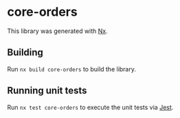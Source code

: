 # core-orders

This library was generated with [Nx](https://nx.dev).

## Building

Run `nx build core-orders` to build the library.

## Running unit tests

Run `nx test core-orders` to execute the unit tests via [Jest](https://jestjs.io).
